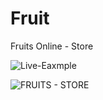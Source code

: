 # Fruit
Fruits Online - Store

![Live-Eaxmple](https://omsmir.github.io/Fruit/)

![FRUITS - STORE](https://user-images.githubusercontent.com/96446413/188531611-e2a71e4a-dd33-4720-9f0f-33cfd0490915.gif)
